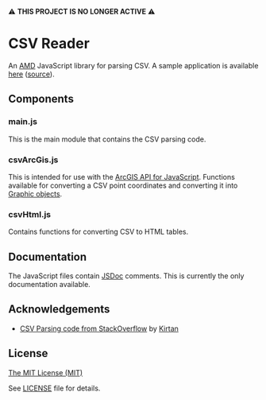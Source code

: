 ⚠️ **THIS PROJECT IS NO LONGER ACTIVE** ⚠️

CSV Reader
==========

An [AMD] JavaScript library for parsing CSV. 
A sample application is available [here](http://wsdot-gis.github.io/CSV-Reader-Demo/) ([source](https://github.com/wsdot-gis/CSV-Reader-Demo/)).

## Components ##

### main.js ###
This is the main module that contains the CSV parsing code.

### csvArcGis.js ###
This is intended for use with the [ArcGIS API for JavaScript]. Functions available for converting a CSV point coordinates and converting it into [Graphic objects](https://developers.arcgis.com/en/javascript/jsapi/graphic-amd.html).

### csvHtml.js ###
Contains functions for converting CSV to HTML tables.

## Documentation ##
The JavaScript files contain [JSDoc] comments. This is currently the only documentation available.


## Acknowledgements ##

* [CSV Parsing code from StackOverflow] by [Kirtan]

[ArcGIS API for JavaScript]:http://js.arcgis.com/
[CSV Parsing code from StackOverflow]:http://stackoverflow.com/questions/1293147/javascript-code-to-parse-csv-data
[JSDoc]:http://usejsdoc.org/
[Kirtan]:http://stackoverflow.com/users/83664/kirtan
[require.js]:http://requirejs.org/
[AMD]:https://github.com/amdjs/amdjs-api/wiki

## License ##
[The MIT License (MIT)](http://opensource.org/licenses/MIT)

See [LICENSE](LICENSE) file for details.
